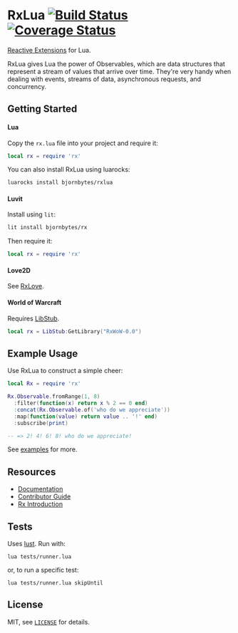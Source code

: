 RxLua [![Build Status](https://travis-ci.org/Ellypse/RxLua.svg)](https://travis-ci.org/Ellypse/RxLua) [![Coverage Status](https://coveralls.io/repos/github/Ellypse/RxLua/badge.svg?branch=master)](https://coveralls.io/github/Ellypse/RxLua?branch=master)
===

[Reactive Extensions](http://reactivex.io) for Lua.

RxLua gives Lua the power of Observables, which are data structures that represent a stream of values that arrive over time.  They're very handy when dealing with events, streams of data, asynchronous requests, and concurrency.

Getting Started
---

#### Lua

Copy the `rx.lua` file into your project and require it:

```lua
local rx = require 'rx'
```

You can also install RxLua using luarocks:

```sh
luarocks install bjornbytes/rxlua
```

#### Luvit

Install using `lit`:

```sh
lit install bjornbytes/rx
```

Then require it:

```lua
local rx = require 'rx'
```

#### Love2D

See [RxLove](https://github.com/bjornbytes/RxLove).

#### World of Warcraft

Requires [LibStub](https://www.wowace.com/projects/libstub).

```lua
local rx = LibStub:GetLibrary("RxWoW-0.0")
```

Example Usage
---

Use RxLua to construct a simple cheer:

```lua
local Rx = require 'rx'

Rx.Observable.fromRange(1, 8)
  :filter(function(x) return x % 2 == 0 end)
  :concat(Rx.Observable.of('who do we appreciate'))
  :map(function(value) return value .. '!' end)
  :subscribe(print)

-- => 2! 4! 6! 8! who do we appreciate!
```

See [examples](examples) for more.

Resources
---

- [Documentation](doc)
- [Contributor Guide](doc/CONTRIBUTING.md)
- [Rx Introduction](http://reactivex.io/intro.html)

Tests
---

Uses [lust](https://github.com/bjornbytes/lust). Run with:

```
lua tests/runner.lua
```

or, to run a specific test:

```
lua tests/runner.lua skipUntil
```

License
---

MIT, see [`LICENSE`](LICENSE) for details.
